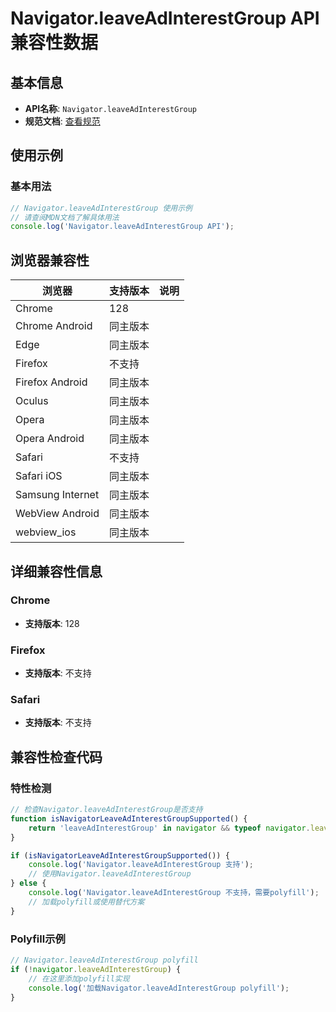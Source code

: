 # Navigator.leaveAdInterestGroup API 兼容性数据

## 基本信息

- **API名称**: `Navigator.leaveAdInterestGroup`
- **规范文档**: [查看规范](https://wicg.github.io/turtledove/#dom-navigator-leaveadinterestgroup)

## 使用示例

### 基本用法

```javascript
// Navigator.leaveAdInterestGroup 使用示例
// 请查阅MDN文档了解具体用法
console.log('Navigator.leaveAdInterestGroup API');
```

## 浏览器兼容性

| 浏览器 | 支持版本 | 说明 |
|--------|----------|------|
| Chrome | 128 |  |
| Chrome Android | 同主版本 |  |
| Edge | 同主版本 |  |
| Firefox | 不支持 |  |
| Firefox Android | 同主版本 |  |
| Oculus | 同主版本 |  |
| Opera | 同主版本 |  |
| Opera Android | 同主版本 |  |
| Safari | 不支持 |  |
| Safari iOS | 同主版本 |  |
| Samsung Internet | 同主版本 |  |
| WebView Android | 同主版本 |  |
| webview_ios | 同主版本 |  |

## 详细兼容性信息

### Chrome

- **支持版本**: 128

### Firefox

- **支持版本**: 不支持

### Safari

- **支持版本**: 不支持

## 兼容性检查代码

### 特性检测

```javascript
// 检查Navigator.leaveAdInterestGroup是否支持
function isNavigatorLeaveAdInterestGroupSupported() {
    return 'leaveAdInterestGroup' in navigator && typeof navigator.leaveAdInterestGroup === 'function';
}

if (isNavigatorLeaveAdInterestGroupSupported()) {
    console.log('Navigator.leaveAdInterestGroup 支持');
    // 使用Navigator.leaveAdInterestGroup
} else {
    console.log('Navigator.leaveAdInterestGroup 不支持，需要polyfill');
    // 加载polyfill或使用替代方案
}
```

### Polyfill示例

```javascript
// Navigator.leaveAdInterestGroup polyfill
if (!navigator.leaveAdInterestGroup) {
    // 在这里添加polyfill实现
    console.log('加载Navigator.leaveAdInterestGroup polyfill');
}
```

